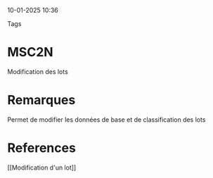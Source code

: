 10-01-2025 10:36

Tags 

# MSC2N

Modification des lots
# Remarques

Permet de modifier les données de base et de classification des lots
# References

[[Modification d'un lot]]